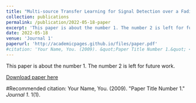 ```yaml
---
title: "Multi-source Transfer Learning for Signal Detection over a Fading Channel with Co-channel Interference"
collection: publications
permalink: /publication/2022-05-18-paper
excerpt: 'This paper is about the number 1. The number 2 is left for future work.'
date: 2022-05-18
venue: 'Journal 1'
paperurl: 'http://academicpages.github.io/files/paper.pdf'
#citation: 'Your Name, You. (2009). &quot;Paper Title Number 1.&quot; <i>Journal 1</i>. 1(1).'
---
```

This paper is about the number 1. The number 2 is left for future work.

[Download paper here](http://academicpages.github.io/files/paper.pdf)

#Recommended citation: Your Name, You. (2009). "Paper Title Number 1." <i>Journal 1</i>. 1(1).
